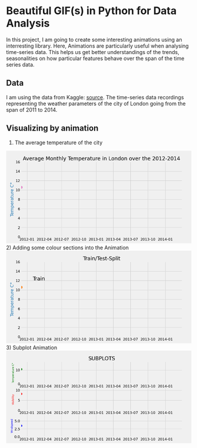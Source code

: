 # Beautiful GIF(s) in Python for Data Analysis
In this project, I am going to create some interesting animations using an interresting library.
Here, Animations are particularly useful when analysing time-series data. This helps us get better understandings of the trends, seasonalities on how particular features behave over the span of the time series data.

## Data
I am using the data from Kaggle: <a href="https://www.kaggle.com/jeanmidev/smart-meters-in-london" target="blank_">source</a>. The time-series data recordings representing the weather parameters of the city of London going from the span of 2011 to 2014.

## Visualizing by animation
1) The average temperature of the city
<img src="output.gif">
2) Adding some colour sections into the Animation
<img src="output2.gif">
3) Subplot Animation
<img src="output3.gif">
